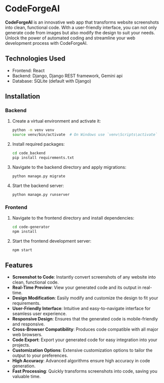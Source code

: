 # CodeForgeAI

**CodeForgeAI** is an innovative web app that transforms website screenshots into clean, functional code. With a user-friendly interface, you can not only generate code from images but also modify the design to suit your needs. Unlock the power of automated coding and streamline your web development process with CodeForgeAI.

## Technologies Used
- Frontend: React
- Backend: Django, Django REST framework, Gemini api
- Database: SQLite (default with Django)

## Installation

### Backend
1. Create a virtual environment and activate it:
   ```bash
   python -m venv venv
   source venv/bin/activate  # On Windows use `venv\Scripts\activate`

2. Install required packages:

   ```bash
   cd code_backend
   pip install requirements.txt

3. Navigate to the backend directory and apply migrations:

   ```bash
   python manage.py migrate

4. Start the backend server:

   ```bash
   python manage.py runserver

### Frontend

1. Navigate to the frontend directory and install dependencies:

   ```bash
   cd code-generator
   npm install

2. Start the frontend development server:

   ```bash
   npm start

## Features

- **Screenshot to Code**: Instantly convert screenshots of any website into clean, functional code.
- **Real-Time Preview**: View your generated code and its output in real-time.
- **Design Modification**: Easily modify and customize the design to fit your requirements.
- **User-Friendly Interface**: Intuitive and easy-to-navigate interface for seamless user experience.
- **Responsive Design**: Ensures that the generated code is mobile-friendly and responsive.
- **Cross-Browser Compatibility**: Produces code compatible with all major web browsers.
- **Code Export**: Export your generated code for easy integration into your projects.
- **Customization Options**: Extensive customization options to tailor the output to your preferences.
- **High Accuracy**: Advanced algorithms ensure high accuracy in code generation.
- **Fast Processing**: Quickly transforms screenshots into code, saving you valuable time.

